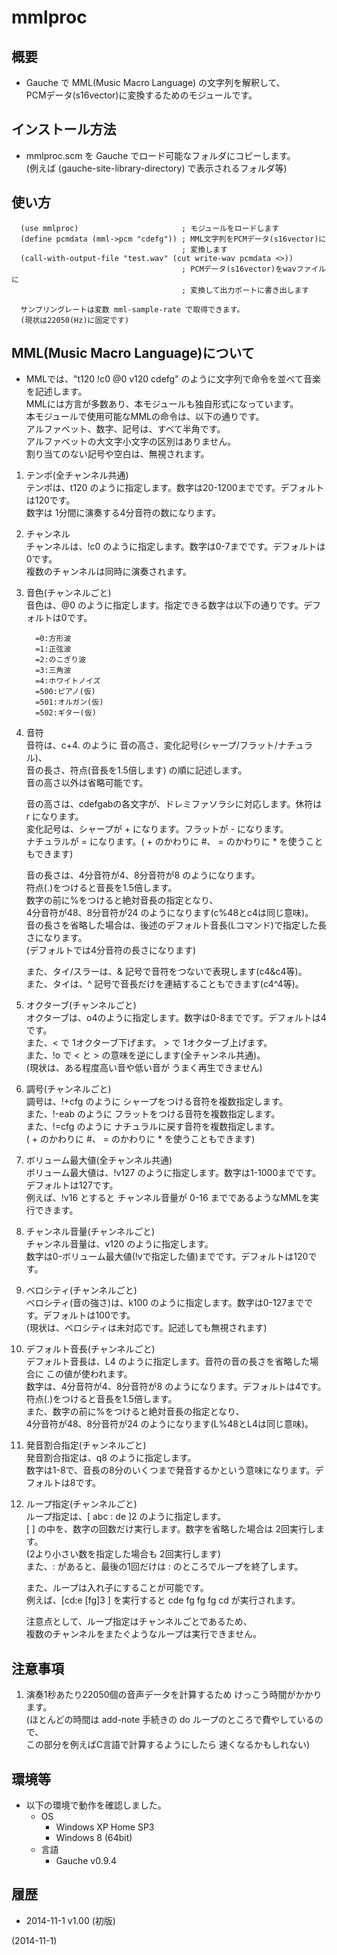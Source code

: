 # mmlproc

## 概要
- Gauche で MML(Music Macro Language) の文字列を解釈して、  
  PCMデータ(s16vector)に変換するためのモジュールです。


## インストール方法
- mmlproc.scm を Gauche でロード可能なフォルダにコピーします。  
  (例えば (gauche-site-library-directory) で表示されるフォルダ等)


## 使い方
```
  (use mmlproc)                       ; モジュールをロードします
  (define pcmdata (mml->pcm "cdefg")) ; MML文字列をPCMデータ(s16vector)に
                                      ; 変換します
  (call-with-output-file "test.wav" (cut write-wav pcmdata <>))
                                      ; PCMデータ(s16vector)をwavファイルに
                                      ; 変換して出力ポートに書き出します

  サンプリングレートは変数 mml-sample-rate で取得できます。
  (現状は22050(Hz)に固定です)
```


## MML(Music Macro Language)について
- MMLでは、"t120 !c0 @0 v120 cdefg" のように文字列で命令を並べて音楽を記述します。  
  MMLには方言が多数あり、本モジュールも独自形式になっています。  
  本モジュールで使用可能なMMLの命令は、以下の通りです。  
  アルファベット、数字、記号は、すべて半角です。  
  アルファベットの大文字小文字の区別はありません。  
  割り当てのない記号や空白は、無視されます。

1. テンポ(全チャンネル共通)  
   テンポは、t120 のように指定します。数字は20-1200までです。デフォルトは120です。  
   数字は 1分間に演奏する4分音符の数になります。

2. チャンネル  
   チャンネルは、!c0 のように指定します。数字は0-7までです。デフォルトは0です。  
   複数のチャンネルは同時に演奏されます。

3. 音色(チャンネルごと)  
   音色は、@0 のように指定します。指定できる数字は以下の通りです。デフォルトは0です。
   ```
     =0:方形波
     =1:正弦波
     =2:のこぎり波
     =3:三角波
     =4:ホワイトノイズ
     =500:ピアノ(仮)
     =501:オルガン(仮)
     =502:ギター(仮)
   ```

4. 音符  
   音符は、c+4. のように 音の高さ、変化記号(シャープ/フラット/ナチュラル)、  
   音の長さ、符点(音長を1.5倍します) の順に記述します。  
   音の高さ以外は省略可能です。

   音の高さは、cdefgabの各文字が、ドレミファソラシに対応します。休符は r になります。  
   変化記号は、シャープが + になります。フラットが - になります。  
   ナチュラルが = になります。( + のかわりに #、 = のかわりに * を使うこともできます)

   音の長さは、4分音符が4、8分音符が8 のようになります。  
   符点(.)をつけると音長を1.5倍します。  
   数字の前に%をつけると絶対音長の指定となり、  
   4分音符が48、8分音符が24 のようになります(c%48とc4は同じ意味)。  
   音の長さを省略した場合は、後述のデフォルト音長(Lコマンド)で指定した長さになります。  
   (デフォルトでは4分音符の長さになります)

   また、タイ/スラーは、& 記号で音符をつないで表現します(c4&c4等)。  
   また、タイは、^ 記号で音長だけを連結することもできます(c4^4等)。

5. オクターブ(チャンネルごと)  
   オクターブは、o4のように指定します。数字は0-8までです。デフォルトは4です。  
   また、< で 1オクターブ下げます。 > で 1オクターブ上げます。  
   また、!o で < と > の意味を逆にします(全チャンネル共通)。  
   (現状は、ある程度高い音や低い音が うまく再生できません)

6. 調号(チャンネルごと)  
   調号は、!+cfg のように シャープをつける音符を複数指定します。  
   また、!-eab のように フラットをつける音符を複数指定します。  
   また、!=cfg のように ナチュラルに戻す音符を複数指定します。  
   ( + のかわりに #、 = のかわりに * を使うこともできます)

7. ボリューム最大値(全チャンネル共通)  
   ボリューム最大値は、!v127 のように指定します。数字は1-1000までです。デフォルトは127です。  
   例えば、!v16 とすると チャンネル音量が 0-16 までであるようなMMLを実行できます。

8. チャンネル音量(チャンネルごと)  
   チャンネル音量は、v120 のように指定します。  
   数字は0-ボリューム最大値(!vで指定した値)までです。デフォルトは120です。

9. ベロシティ(チャンネルごと)  
   ベロシティ(音の強さ)は、k100 のように指定します。数字は0-127までです。デフォルトは100です。  
   (現状は、ベロシティは未対応です。記述しても無視されます)

10. デフォルト音長(チャンネルごと)  
    デフォルト音長は、L4 のように指定します。音符の音の長さを省略した場合に この値が使われます。  
    数字は、4分音符が4、8分音符が8 のようになります。デフォルトは4です。  
    符点(.)をつけると音長を1.5倍します。  
    また、数字の前に%をつけると絶対音長の指定となり、  
    4分音符が48、8分音符が24 のようになります(L%48とL4は同じ意味)。

11. 発音割合指定(チャンネルごと)  
    発音割合指定は、q8 のように指定します。  
    数字は1-8で、音長の8分のいくつまで発音するかという意味になります。デフォルトは8です。

12. ループ指定(チャンネルごと)  
    ループ指定は、[ abc : de ]2 のように指定します。  
    [ ] の中を、数字の回数だけ実行します。数字を省略した場合は 2回実行します。  
    (2より小さい数を指定した場合も 2回実行します)  
    また、: があると、最後の1回だけは : のところでループを終了します。

    また、ループは入れ子にすることが可能です。  
    例えば、[cd:e [fg]3 ] を実行すると cde fg fg fg cd が実行されます。

    注意点として、ループ指定はチャンネルごとであるため、  
    複数のチャンネルをまたぐようなループは実行できません。


## 注意事項
1. 演奏1秒あたり22050個の音声データを計算するため けっこう時間がかかります。  
   (ほとんどの時間は add-note 手続きの do ループのところで費やしているので、  
    この部分を例えばC言語で計算するようにしたら 速くなるかもしれない)



## 環境等
- 以下の環境で動作を確認しました。
  - OS
    - Windows XP Home SP3
    - Windows 8 (64bit)
  - 言語
    - Gauche v0.9.4

## 履歴
- 2014-11-1 v1.00 (初版)


(2014-11-1)
